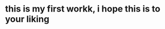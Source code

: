 <!doctype>
<html>
    <title>hello world</title>
    <h1>this is my  first workk, i hope this is to your liking</h1>
    <p style="color: magenta; font-family: Cambria, Cochin, Georgia, Times, 'Times New Roman', serif;>=<style> hello there</style>
</html>
